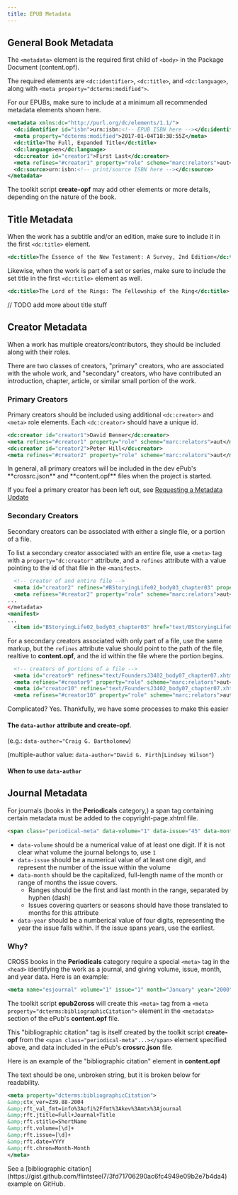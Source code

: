 ```yaml
---
title: EPUB Metadata
---
```


## General Book Metadata
The `<metadata>` element is the required first child of `<body>` in the Package Document (content.opf).

The required elements are `<dc:identifier>`, `<dc:title>`, and `<dc:language>`, along with `<meta property="dcterms:modified">`.

<aside class="caution">For our EPUBs, make sure to include at a minimum all recommended metadata elements shown here.</aside>

```xml
<metadata xmlns:dc="http://purl.org/dc/elements/1.1/">
  <dc:identifier id="isbn">urn:isbn:<!-- EPUB ISBN here --></dc:identifier>
  <meta property="dcterms:modified">2017-01-04T18:38:55Z</meta>
  <dc:title>The Full, Expanded Title</dc:title>
  <dc:language>en</dc:language>
  <dc:creator id="creator1">First Last</dc:creator>
  <meta refines="#creator1" property="role" scheme="marc:relators">aut</meta>
  <dc:source>urn:isbn:<!-- print/source ISBN here --></dc:source>
</metadata>
```

The toolkit script **create-opf** may add other elements or more details, depending on the nature of the book.

## Title Metadata

When the work has a subtitle and/or an edition, make sure to include it in the first `<dc:title>` element.

```xml
<dc:title>The Essence of the New Testament: A Survey, 2nd Edition</dc:title>
```

Likewise, when the work is part of a set or series, make sure to include the set title in the first `<dc:title>` element as well.

```xml
<dc:title>The Lord of the Rings: The Fellowship of the Ring</dc:title>
```

// TODO add more about title stuff

## Creator Metadata

When a work has multiple creators/contributors, they should be included along with their roles.

There are two classes of creators, "primary" creators, who are associated with the whole work, and "secondary" creators, who have contributed an introduction, chapter, article, or similar small portion of the work.

### Primary Creators

Primary creators should be included using additional `<dc:creator>` and `<meta>` role elements. Each `<dc:creator>` should have a unique id.

```xml
<dc:creator id="creator1">David Benner</dc:creator>
<meta refines="#creator1" property="role" scheme="marc:relators">aut</meta>
<dc:creator id="creator2">Peter Hill</dc:creator>
<meta refines="#creator2" property="role" scheme="marc:relators">aut</meta>
```
<aside class="notice">
In general, all primary creators will be included in the dev ePub's **crossrc.json** and **content.opf** files when the project is started.

If you feel a primary creator has been left out, see [Requesting a Metadata Update](https://style.bhdirect-ebooks.org/process/metadata-update.html)
</aside>

### Secondary Creators



Secondary creators can be associated with either a single file, or a portion of a file.

To list a secondary creator associated with an entire file, use a `<meta>` tag with a `property="dc:creator"` attribute, and a `refines` attribute with a value pointing to the id of that file in the `<manifest>`.

```xml
  <!-- creator of and entire file -->
  <meta id="creator2" refines="#BStoryingLife02_body03_chapter03" property="dc:creator">J.O. Terry</meta>
  <meta refines="#creator2" property="role" scheme="marc:relators">aut</meta>
...
</metadata>
<manifest>
...
  <item id="BStoryingLife02_body03_chapter03" href="text/BStoryingLife02_body03_chapter03.xhtml" media-type="application/xhtml+xml" />
```

For a secondary creators associated with only part of a file, use the same markup, but the `refines` attribute value should point to the path of the file, realtive to **content.opf**, and the id within the file where the portion begins.

```xml
  <!-- creators of portions of a file -->
  <meta id="creator9" refines="text/FoundersJ3402_body07_chapter07.xhtml#ctb-loc-1" property="dc:creator">Sam Tullock</meta>
  <meta refines="#creator9" property="role" scheme="marc:relators">aut</meta>
  <meta id="creator10" refines="text/FoundersJ3402_body07_chapter07.xhtml#ctb-loc-2" property="dc:creator">Philip R. Taylor</meta>
  <meta refines="#creator10" property="role" scheme="marc:relators">aut</meta>
```

Complicated? Yes. Thankfully, we have some processes to make this easier

#### The `data-author` attribute and **create-opf**.

(e.g.: `data-author="Craig G. Bartholomew`)

(multiple-author value: `data-author="David G. Firth|Lindsey Wilson"`)

#### When to use `data-author`

## Journal Metadata

For journals (books in the **Periodicals** category,) a span tag containing certain metadata must be added to the copyright-page.xhtml file.

```html
<span class="periodical-meta" data-volume="1" data-issue="45" data-month="April-June" data-year="2001"></span>
```

- `data-volume` should be a numerical value of at least one digit. If it is not clear what volume the journal belongs to, use `1`
- `data-issue` should be a numerical value of at least one digit, and represent the number of the issue within the volume
- `data-month` should be the capitalized, full-length name of the month or range of months the issue covers. 
  - Ranges should be the first and last month in the range, separated by hyphen (dash)
  - Issues covering quarters or seasons should have those translated to months for this attribute
- `data-year` should be a numberical value of four digits, representing the year the issue falls within. If the issue spans years, use the earliest.

### Why?

CROSS books in the **Periodicals** category require a special `<meta>` tag in the `<head>` identifying the work as a journal, and giving volume, issue, month, and year data. Here is an example:

```xml
<meta name="esjournal" volume="1" issue="1" month="January" year="2000" />
```

The toolkit script **epub2cross** will create this `<meta>` tag from a `<meta property="dcterms:bibliographicCitation">` element in the `<metadata>` section of the ePub's **content.opf** file.

This "bibliographic citation" tag is itself created by the toolkit script **create-opf** from the `<span class="periodical-meta"...></span>` element specified above, and data included in the ePub's **crossrc.json** file.

Here is an example of the "bibliographic citation" element in **content.opf**

<aside class="caution">The text should be one, unbroken string, but it is broken below for readability.</aside>

```xml
<meta property="dcterms:bibliographicCitation">
&amp;ctx_ver=Z39.88-2004
&amp;rft_val_fmt=info%3Aofi%2Ffmt%3Akev%3Amtx%3Ajournal
&amp;rft.jtitle=Full+Journal+Title
&amp;rft.stitle=ShortName
&amp;rft.volume=[\d]+
&amp;rft.issue=[\d]+
&amp;rft.date=YYYY
&amp;rft.chron=Month-Month
</meta>
```

<aside class="notice">See a [bibliographic citation](https://gist.github.com/flintsteel7/3fd71706290ac6fc4949e09b2e7b4da4) example on GitHub.</aside>

